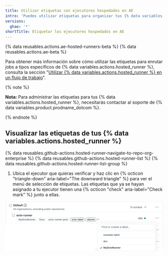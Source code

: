 ```yaml
---
title: Utilizar etiquetas con ejecutores hospedados en AE
intro: 'Puedes utilizar etiquetas para organizar tus {% data variables.actions.hosted_runner %} con base en sus características.'
versions:
  ghae: '*'
shortTitle: Etiquetar los ejecutores hospedados en AE
---
```


{% data reusables.actions.ae-hosted-runners-beta %}
{% data reusables.actions.ae-beta %}

Para obtener más información sobre cómo utilizar las etiquetas para enrutar jobs a tipos específicos de {% data variables.actions.hosted_runner %}, consulta la sección "[Utilizar {% data variables.actions.hosted_runner %} en un flujo de trabajo](/actions/using-github-hosted-runners/using-ae-hosted-runners-in-a-workflow)".


{% note %}

**Nota:** Para administrar las etiquetas para tus {% data variables.actions.hosted_runner %}, necesitarás contactar al soporte de {% data variables.product.prodname_dotcom %}.

{% endnote %}

## Visualizar las etiquetas de tus {% data variables.actions.hosted_runner %}
{% data reusables.github-actions.hosted-runner-navigate-to-repo-org-enterprise %}
{% data reusables.github-actions.hosted-runner-list %}
{% data reusables.github-actions.hosted-runner-list-group %}
1. Ubica el ejecutor que quieras verificar y haz clic en {% octicon "triangle-down" aria-label="The downward triangle" %} para ver el menú de selección de etiquetas. Las etiquetas que ya se hayan asignado a tu ejecutor tienen una {% octicon "check" aria-label="Check mark" %} junto a ellas.

![Cambiar la etiqueta del ejecutor](/assets/images/help/settings/actions-hosted-runner-list-label.png)
